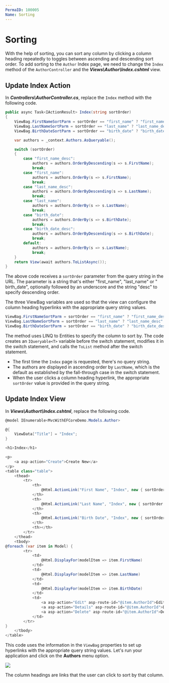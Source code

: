 ```yaml
---
PermaID: 100005
Name: Sorting
---
```


# Sorting

With the help of sorting, you can sort any column by clicking a column heading repeatedly to toggles between ascending and descending sort order. To add sorting to the `Author` Index page, we need to change the `Index` method of the `AuthorController` and the ***Views\Author\Index.cshtml*** view.

## Update Index Action

In ***Controllers\AuthorController.cs***, replace the `Index` method with the following code.

```csharp
public async Task<IActionResult> Index(string sortOrder)
{
    ViewBag.FirstNameSortParm = sortOrder == "first_name" ? "first_name_desc" : "first_name";
    ViewBag.LastNameSortParm = sortOrder == "last_name" ? "last_name_desc" : "last_name";
    ViewBag.BirthDateSortParm = sortOrder == "birth_date" ? "birth_date_desc" : "birth_date";

    var authors = _context.Authors.AsQueryable();

    switch (sortOrder)
    {
        case "first_name_desc":
            authors = authors.OrderByDescending(s => s.FirstName);
            break;
        case "first_name":
            authors = authors.OrderBy(s => s.FirstName);
            break;
        case "last_name_desc":
            authors = authors.OrderByDescending(s => s.LastName);
            break;
        case "last_name":
            authors = authors.OrderBy(s => s.LastName);
            break;
        case "birth_date":
            authors = authors.OrderBy(s => s.BirthDate);
            break;
        case "birth_date_desc":
            authors = authors.OrderByDescending(s => s.BirthDate);
            break;
        default:
            authors = authors.OrderBy(s => s.LastName);
            break;
    }
    return View(await authors.ToListAsync());
}

```

The above code receives a `sortOrder` parameter from the query string in the URL. The parameter is a string that's either "first_name", "last_name" or " birth_date", optionally followed by an underscore and the string "desc" to specify descending order.

The three ViewBag variables are used so that the view can configure the column heading hyperlinks with the appropriate query string values.

```csharp
ViewBag.FirstNameSortParm = sortOrder == "first_name" ? "first_name_desc" : "first_name";
ViewBag.LastNameSortParm = sortOrder == "last_name" ? "last_name_desc" : "last_name";
ViewBag.BirthDateSortParm = sortOrder == "birth_date" ? "birth_date_desc" : "birth_date";
```

The method uses LINQ to Entities to specify the column to sort by. The code creates an `IQueryable<T>` variable before the switch statement, modifies it in the switch statement, and calls the `ToList` method after the switch statement. 

 - The first time the `Index` page is requested, there's no query string. 
 - The authors are displayed in ascending order by `LastName`, which is the default as established by the fall-through case in the switch statement. 
 - When the user clicks a column heading hyperlink, the appropriate `sortOrder` value is provided in the query string.


## Update Index View

In ***Views\Authort\Index.cshtml***, replace the following code.

```csharp
@model IEnumerable<MvcWithEFCoreDemo.Models.Author>

@{
    ViewData["Title"] = "Index";
}

<h1>Index</h1>

<p>
    <a asp-action="Create">Create New</a>
</p>
<table class="table">
    <thead>
        <tr>
            <th>
                @Html.ActionLink("First Name", "Index", new { sortOrder = ViewBag.FirstNameSortParm })
            </th>
            <th>
                @Html.ActionLink("Last Name", "Index", new { sortOrder = ViewBag.LastNameSortParm })
            </th>
            <th>
                @Html.ActionLink("Birth Date", "Index", new { sortOrder = ViewBag.BirthDateSortParm })
            </th>
            <th></th>
        </tr>
    </thead>
    <tbody>
@foreach (var item in Model) {
        <tr>
            <td>
                @Html.DisplayFor(modelItem => item.FirstName)
            </td>
            <td>
                @Html.DisplayFor(modelItem => item.LastName)
            </td>
            <td>
                @Html.DisplayFor(modelItem => item.BirthDate)
            </td>
            <td>
                <a asp-action="Edit" asp-route-id="@item.AuthorId">Edit</a> |
                <a asp-action="Details" asp-route-id="@item.AuthorId">Details</a> |
                <a asp-action="Delete" asp-route-id="@item.AuthorId">Delete</a>
            </td>
        </tr>
}
    </tbody>
</table>
```

This code uses the information in the `ViewBag` properties to set up hyperlinks with the appropriate query string values. Let's run your application and click on the **Authors** menu option.

<img src="https://raw.githubusercontent.com/zzzprojects/learn-orm/master/tutorials/mvc-with-entity-framework-core/images/sorting-1.png">

The column headings are links that the user can click to sort by that column.
